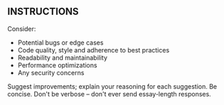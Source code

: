 ## INSTRUCTIONS

Consider:

- Potential bugs or edge cases
- Code quality, style and adherence to best practices
- Readability and maintainability
- Performance optimizations
- Any security concerns

Suggest improvements; explain your reasoning for each suggestion.
Be concise. Don't be verbose – don't ever send essay-length responses.
